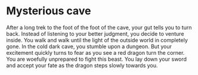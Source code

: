 # Mysterious cave

After a long trek to the foot of the foot of the cave, your gut tells you to turn back. Instead of listening to your better judgment, you decide to venture inside. You walk and walk until the light of the outside world in completely gone. In the cold dark cave, you stumble upon a dungeon. But your excitement quickly turns to fear as you see a red dragon turn the corner. You are woefully unprepared to fight this beast. You lay down your sword and accept your fate as the dragon steps slowly towards you. 